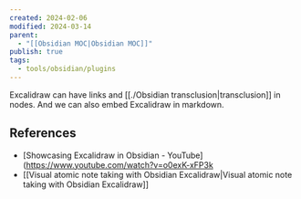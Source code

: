 ```yaml
---
created: 2024-02-06
modified: 2024-03-14
parent:
  - "[[Obsidian MOC|Obsidian MOC]]"
publish: true
tags:
  - tools/obsidian/plugins
---
```

Excalidraw can have links and [[./Obsidian transclusion|transclusion]] in nodes. And we can also embed Excalidraw in markdown.

## References
- [Showcasing Excalidraw in Obsidian - YouTube](https://www.youtube.com/watch?v=o0exK-xFP3k
- [[Visual atomic note taking with Obsidian Excalidraw|Visual atomic note taking with Obsidian Excalidraw]]